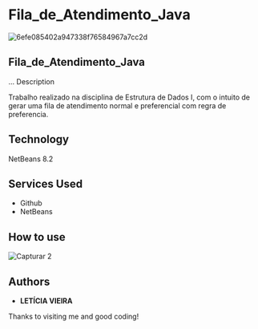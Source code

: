 # Fila_de_Atendimento_Java

![6efe085402a947338f76584967a7cc2d](https://user-images.githubusercontent.com/91754673/166581374-42993314-f8ff-4d6b-bf36-00a9759ae240.png)

 
##  Fila_de_Atendimento_Java
 
... Description

Trabalho realizado na disciplina de Estrutura de Dados I, com o intuito de gerar uma fila de atendimento normal e preferencial com regra de preferencia.
 
 
## Technology 
 
NetBeans 8.2
 

## Services Used
 
* Github
* NetBeans

## How to use
 
![Capturar 2](https://user-images.githubusercontent.com/91754673/166584186-d7edfdc2-4723-4dfe-ba62-49268057f8e7.JPG)

 
## Authors
 
* **LETÍCIA VIEIRA**
 
 
Thanks to visiting me and good coding!
